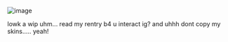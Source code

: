 ![image](https://github.com/user-attachments/assets/ea94641e-9a69-43f7-9ef9-d2cf04a030dd)


lowk a wip uhm... read my rentry b4 u interact ig? and uhhh dont copy my skins..... yeah!

